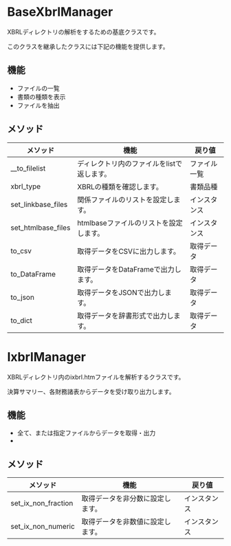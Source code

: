 # BaseXbrlManager

XBRLディレクトリの解析をするための基底クラスです。

このクラスを継承したクラスには下記の機能を提供します。

## 機能

* ファイルの一覧
* 書類の種類を表示
* ファイルを抽出

## メソッド

| メソッド           | 機能                                       | 戻り値       |
| ------------------ | ------------------------------------------ | ------------ |
| __to_filelist      | ディレクトリ内のファイルをlistで返します。 | ファイル一覧 |
| xbrl_type          | XBRLの種類を確認します。                   | 書類品種     |
| set_linkbase_files | 関係ファイルのリストを設定します。         | インスタンス |
| set_htmlbase_files | htmlbaseファイルのリストを設定します。     | インスタンス |
| to_csv             | 取得データをCSVに出力します。              | 取得データ   |
| to_DataFrame       | 取得データをDataFrameで出力します。        | 取得データ   |
| to_json            | 取得データをJSONで出力します。             | 取得データ   |
| to_dict            | 取得データを辞書形式で出力します。         | 取得データ   |

# IxbrlManager

XBRLディレクトリ内のixbrl.htmファイルを解析するクラスです。

決算サマリー、各財務諸表からデータを受け取り出力します。

## 機能

* 全て、または指定ファイルからデータを取得・出力
*

## メソッド

| メソッド            | 機能                             | 戻り値       |
| ------------------- | -------------------------------- | ------------ |
| set_ix_non_fraction | 取得データを非分数に設定します。 | インスタンス |
| set_ix_non_numeric  | 取得データを非数値に設定します。 | インスタンス |
